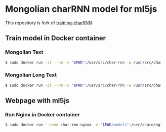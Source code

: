 # Mongolian charRNN model for ml5js

This repository is fork of [training-charRNN](https://github.com/ml5js/training-charRNN)

## Train model in Docker container

### Mongolian Text

```bash
$ sudo docker run -it --rm -v "$PWD":/usr/src/char-rnn -w /usr/src/char-rnn tensorflow/tensorflow:1.15.4 python train.py --data_path mongolia.txt --rnn_size 128 --num_layers 2 --seq_length 32 --batch_size 32
```

### Mongolian Long Text

```bash
$ sudo docker run -it --rm -v "$PWD":/usr/src/char-rnn -w /usr/src/char-rnn tensorflow/tensorflow:1.15.4 python train.py --data_path mongolia-long.txt --rnn_size 128 --num_layers 2 --seq_length 128 --batch_size 128
```

## Webpage with ml5js

### Run Nginx in Docker container

```bash
$ sudo docker run --name char-rnn-nginx -v "$PWD/models":/usr/share/nginx/html:ro -p 80:80 -d nginx:latest
```